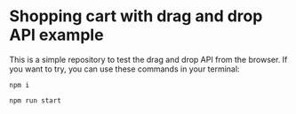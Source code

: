 # Shopping cart with drag and drop API example

This is a simple repository to test the drag and drop API from the browser.
If you want to try, you can use these commands in your terminal:

`npm i`

`npm run start`
